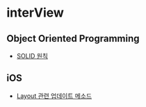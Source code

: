 # interView

## Object Oriented Programming

- [SOLID 원칙](https://secretive-bath-afa.notion.site/SOLID-0bd73b9956d745aab07df3d30c333c6a)

## iOS

- [Layout 관련 업데이트 메소드](https://secretive-bath-afa.notion.site/Layout-93aa344e2c414c2bbfc3631d319d40c7)